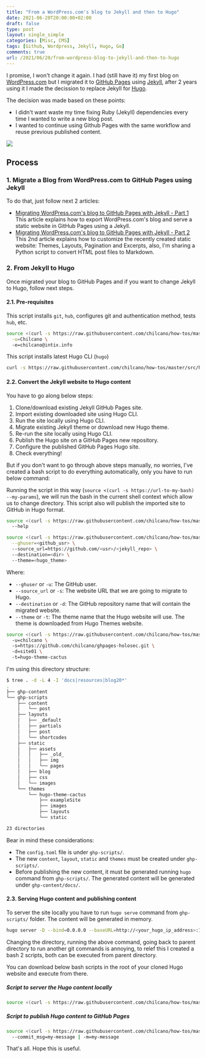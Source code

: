 ```yaml
---
title: "From a WordPress.com's blog to Jekyll and then to Hugo"
date: 2021-06-20T20:00:00+02:00
draft: false
type: post
layout: single_simple
categories: [Misc, CMS]
tags: [Github, Wordpress, Jekyll, Hugo, Go]
comments: true
url: /2021/06/20/from-wordpress-blog-to-jekyll-and-then-to-hugo
---
```


I promise, I won't change it again. I had (still have it) my first blog on [WordPress.com](https://holisticsecurity.wordpress.com) but I migrated it to [GitHub Pages](https://pages.github.com) using [Jekyll](https://jekyllrb.com), after 2 years using it I made the decission to replace Jekyll for [Hugo](https://gohugo.io). 

The decision was made based on these points:
* I didn't want waste my time fixing Ruby (Jekyll) dependencies every time I wanted to write a new blog post.
* I wanted to continue using Github Pages with the same workflow and reuse previous published content.

![](/assets/img/20210620-from-wordpress-to-jekyll-then-to-hugo.png)

<!--more-->

## Process

### 1. Migrate a Blog from WordPress.com to GitHub Pages using Jekyll

To do that, just follow next 2 articles:
* [Migrating WordPress.com's blog to GitHub Pages with Jekyll - Part 1](/2019/10/14/migrating-wordpress-com-blog-to-github-pages-with-jekyll-part1)   
  This article explains how to export WordPress.com's blog and serve a static website in GitHub Pages using a Jekyll.
* [Migrating WordPress.com's blog to GitHub Pages with Jekyll - Part 2](/2019/12/10/migrating-wordpress-com-blog-to-github-pages-with-jekyll-part2)   
  This 2nd article explains how to customize the recently created static website: Themes, Layouts, Pagination and Excerpts, also, I'm sharing a Python script to convert HTML post files to Markdown. 

### 2. From Jekyll to Hugo

Once migrated your blog to GitHub Pages and if you want to change Jekyll to Hugo, follow next steps.


#### 2.1. Pre-requisites

This script installs `git`, `hub`, configures git and authentication method, tests `hub`, etc.
```sh
source <(curl -s https://raw.githubusercontent.com/chilcano/how-tos/master/src/git_and_hub_setting_in_linux.sh) \
  -u=Chilcano \ 
  -e=chilcano@intix.info
```
This script installs latest Hugo CLI (`hugo`)
```sh
curl -s https://raw.githubusercontent.com/chilcano/how-tos/master/src/hugo_setting_in_linux.sh | bash
```

#### 2.2. Convert the Jekyll website to Hugo content

You have to go along below steps:
1. Clone/download existing Jekyll GitHub Pages site.
2. Import existing downloaded site using Hugo CLI.
3. Run the site locally using Hugo CLI.
4. Migrate existing Jekyll theme or download new Hugo theme.
5. Re-run the site locally using Hugo CLI.
6. Publish the Hugo site on a GitHub Pages new repository.
7. Configure the published GitHub Pages Hugo site.
8. Check everything!

But if you don't want to go through above steps manually, no worries, I've created a bash script to do everything automatically, only you have to run below command:

Running the script in this way (`source <(curl -s https://url-to-my-bash) --my-params`), we will run the bash in the current shell context which allow us to change directory. This script also will publish the imported site to GitHub in Hugo format.
```sh
source <(curl -s https://raw.githubusercontent.com/chilcano/how-tos/master/src/migrate_jekyll_to_hugo.sh) \ 
  --help

source <(curl -s https://raw.githubusercontent.com/chilcano/how-tos/master/src/migrate_jekyll_to_hugo.sh) \
  --ghuser=<github_usr> \ 
  --source_url=https://github.com/<usr>/<jekyll_repo> \ 
  --destination=<dir> \ 
  --theme=<hugo_theme>
```

Where:
* `--ghuser` or `-u`: The GitHub user.
* `--source_url` or `-s`: The website URL that we are going to migrate to Hugo.
* `--destination` or `-d`: The GitHub repository name that will contain the migrated website.
* `--theme` or `-t`: The theme name that the Hugo website will use. The theme is downloaded from Hugo Themes website.

```sh
source <(curl -s https://raw.githubusercontent.com/chilcano/how-tos/master/src/migrate_jekyll_to_hugo.sh) \ 
  -u=chilcano \ 
  -s=https://github.com/chilcano/ghpages-holosec.git \ 
  -d=site01 \ 
  -t=hugo-theme-cactus 
```

I'm using this directory structure:
```sh
$ tree . -d -L 4 -I 'docs|resources|blog20*'
.
├── ghp-content
└── ghp-scripts
    ├── content
    │   └── post
    ├── layouts
    │   ├── _default
    │   ├── partials
    │   ├── post
    │   └── shortcodes
    ├── static
    │   ├── assets
    │   │   ├── _old_
    │   │   ├── img
    │   │   └── pages
    │   ├── blog
    │   ├── css
    │   └── images
    └── themes
        └── hugo-theme-cactus
            ├── exampleSite
            ├── images
            ├── layouts
            └── static

23 directories
```

Bear in mind these considerations:
- The `config.toml` file is under `ghp-scripts/`.
- The new `content`, `layout`, `static` and `themes` must be created under `ghp-scripts/`.
- Before publishing the new content, it must be generated running `hugo` command from `ghp-scripts/`. The generated content will be generated under `ghp-content/docs/`.


#### 2.3. Serving Hugo content and publishing content


To server the site locally you have to run `hugo serve` command from `ghp-scripts/` folder. The content will be generated in memory. 
```sh
hugo server -D --bind=0.0.0.0 --baseURL=http://<your_hugo_ip_address>:1313/
```
Changing the directory, running the above command, going back to parent directory to run another git commands is annoying, to relef this I created a bash 2 scripts, both can be executed from parent directory.  

You can download below bash scripts in the root of your cloned Hugo website and execute from there.

##### Script to server the Hugo content locally

```sh
source <(curl -s https://raw.githubusercontent.com/chilcano/how-tos/master/src/hugo_run_locally.sh) 
```

##### Script to publish Hugo content to GitHub Pages

```sh
source <(curl -s https://raw.githubusercontent.com/chilcano/how-tos/master/src/hugo_publish_site.sh) \ 
  --commit_msg=my-message | -m=my-message
```

That's all. Hope this is useful.
